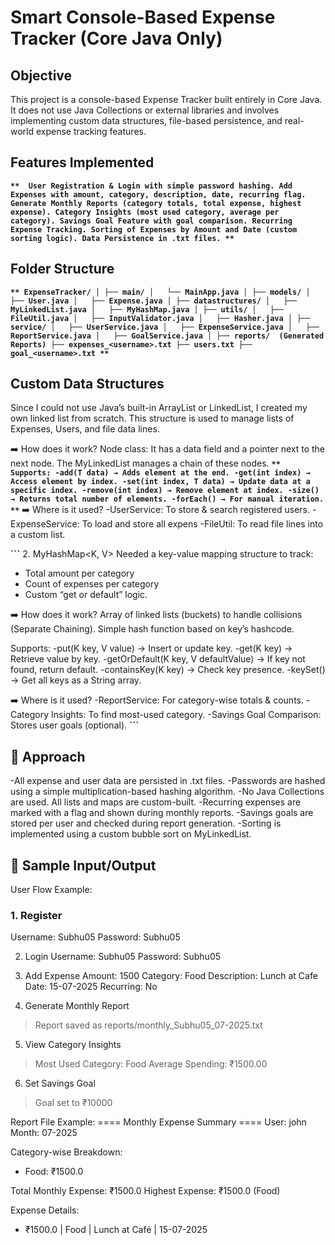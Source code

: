 # Smart Console-Based Expense Tracker (Core Java Only)

## Objective
This project is a console-based Expense Tracker built entirely in Core Java. It does not use Java Collections or external libraries and involves implementing custom data structures, file-based persistence, and real-world expense tracking features.

## Features Implemented
**```** 
User Registration & Login with simple password hashing.
Add Expenses with amount, category, description, date, recurring flag.
Generate Monthly Reports (category totals, total expense, highest expense).
Category Insights (most used category, average per category).
Savings Goal Feature with goal comparison.
Recurring Expense Tracking.
Sorting of Expenses by Amount and Date (custom sorting logic).
Data Persistence in .txt files.
**```** 

## Folder Structure
**```**
ExpenseTracker/
│
├── main/
│   └── MainApp.java
│
├── models/
│   ├── User.java
│   ├── Expense.java
│
├── datastructures/
│   ├── MyLinkedList.java
│   ├── MyHashMap.java
│
├── utils/
│   ├── FileUtil.java
│   ├── InputValidator.java
│   ├── Hasher.java
│
├── service/
│   ├── UserService.java
│   ├── ExpenseService.java
│   ├── ReportService.java
│   ├── GoalService.java
│
├── reports/  (Generated Reports)
├── expenses_<username>.txt
├── users.txt
├── goal_<username>.txt
**```** 

## Custom Data Structures

Since I could not use Java’s built-in ArrayList or LinkedList, I created my own linked list from scratch. This structure is used to manage lists of Expenses, Users, and file data lines.

➡️ How does it work?
Node class: It has a data field and a pointer next to the next node.
The MyLinkedList<T> manages a chain of these nodes.
**```** 
Supports:
-add(T data) → Adds element at the end.
-get(int index) → Access element by index.
-set(int index, T data) → Update data at a specific index.
-remove(int index) → Remove element at index.
-size() → Returns total number of elements.
-forEach() → For manual iteration.
**```** 
➡️ Where is it used?
-UserService: To store & search registered users.
-ExpenseService: To load and store all expens
-FileUtil: To read file lines into a custom list.

**```** 
2. MyHashMap<K, V>
   Needed a key-value mapping structure to track:
   - Total amount per category
   - Count of expenses per category
   - Custom “get or default” logic.

➡️ How does it work?
Array of linked lists (buckets) to handle collisions (Separate Chaining). Simple hash function based on key’s hashcode.

Supports:
-put(K key, V value) → Insert or update key.
-get(K key) → Retrieve value by key.
-getOrDefault(K key, V defaultValue) → If key not found, return default.
-containsKey(K key) → Check key presence.
-keySet() → Get all keys as a String array.

➡️ Where is it used?
-ReportService: For category-wise totals & counts.
-Category Insights: To find most-used category.
-Savings Goal Comparison: Stores user goals (optional).
**```** 


## 🧠 Approach
-All expense and user data are persisted in .txt files.
-Passwords are hashed using a simple multiplication-based hashing algorithm.
-No Java Collections are used. All lists and maps are custom-built.
-Recurring expenses are marked with a flag and shown during monthly reports.
-Savings goals are stored per user and checked during report generation.
-Sorting is implemented using a custom bubble sort on MyLinkedList.

## 📝 Sample Input/Output
User Flow Example:

### 1. Register
Username: Subhu05
Password: Subhu05

2. Login
Username: Subhu05
Password: Subhu05

3. Add Expense
Amount: 1500
Category: Food
Description: Lunch at Cafe
Date: 15-07-2025
Recurring: No

4. Generate Monthly Report
> Report saved as reports/monthly_Subhu05_07-2025.txt

5. View Category Insights
> Most Used Category: Food
> Average Spending: ₹1500.00

6. Set Savings Goal
> Goal set to ₹10000

Report File Example:
==== Monthly Expense Summary ====
User: john
Month: 07-2025

Category-wise Breakdown:
- Food: ₹1500.0

Total Monthly Expense: ₹1500.0
Highest Expense: ₹1500.0 (Food)

Expense Details:
- ₹1500.0 | Food | Lunch at Café | 15-07-2025
